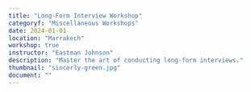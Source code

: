 ```yaml
---
title: "Long-Form Interview Workshop"
categoryf: "Miscellaneous Workshops"
date: 2024-01-01
location: "Marrakech"
workshop: true
instructor: "Eastman Johnson"
description: "Master the art of conducting long-form interviews."
thumbnail: "sincerly-green.jpg"
document: ""
---
```

